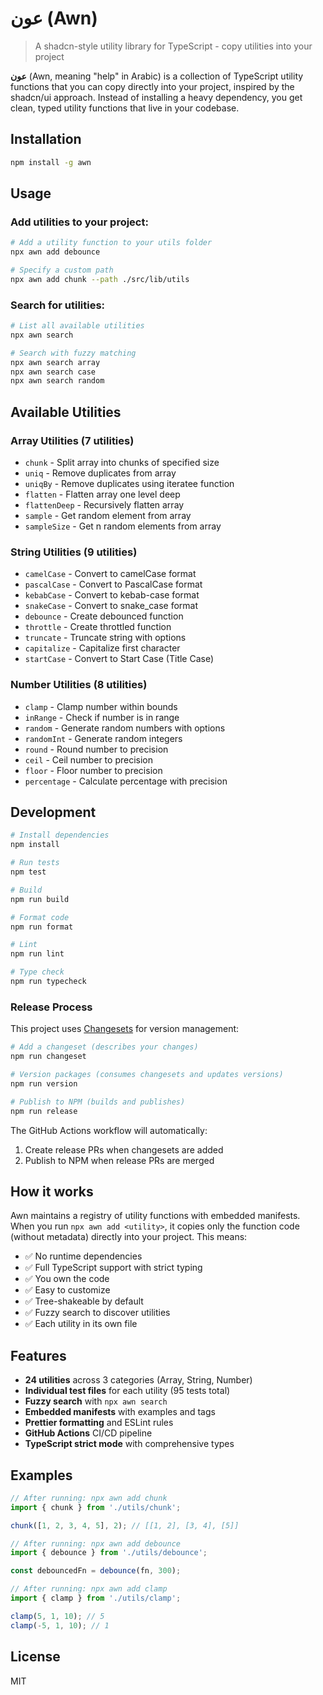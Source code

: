# عون (Awn)

> A shadcn-style utility library for TypeScript - copy utilities into your project

**عون** (Awn, meaning "help" in Arabic) is a collection of TypeScript utility functions that you can copy directly into your project, inspired by the shadcn/ui approach. Instead of installing a heavy dependency, you get clean, typed utility functions that live in your codebase.

## Installation

```bash
npm install -g awn
```

## Usage

### Add utilities to your project:

```bash
# Add a utility function to your utils folder
npx awn add debounce

# Specify a custom path
npx awn add chunk --path ./src/lib/utils
```

### Search for utilities:

```bash
# List all available utilities
npx awn search

# Search with fuzzy matching
npx awn search array
npx awn search case
npx awn search random
```

## Available Utilities

### Array Utilities (7 utilities)
- `chunk` - Split array into chunks of specified size
- `uniq` - Remove duplicates from array
- `uniqBy` - Remove duplicates using iteratee function
- `flatten` - Flatten array one level deep
- `flattenDeep` - Recursively flatten array
- `sample` - Get random element from array
- `sampleSize` - Get n random elements from array

### String Utilities (9 utilities)
- `camelCase` - Convert to camelCase format
- `pascalCase` - Convert to PascalCase format  
- `kebabCase` - Convert to kebab-case format
- `snakeCase` - Convert to snake_case format
- `debounce` - Create debounced function
- `throttle` - Create throttled function
- `truncate` - Truncate string with options
- `capitalize` - Capitalize first character
- `startCase` - Convert to Start Case (Title Case)

### Number Utilities (8 utilities)
- `clamp` - Clamp number within bounds
- `inRange` - Check if number is in range
- `random` - Generate random numbers with options
- `randomInt` - Generate random integers
- `round` - Round number to precision
- `ceil` - Ceil number to precision
- `floor` - Floor number to precision
- `percentage` - Calculate percentage with precision

## Development

```bash
# Install dependencies
npm install

# Run tests
npm test

# Build
npm run build

# Format code
npm run format

# Lint
npm run lint

# Type check
npm run typecheck
```

### Release Process

This project uses [Changesets](https://github.com/changesets/changesets) for version management:

```bash
# Add a changeset (describes your changes)
npm run changeset

# Version packages (consumes changesets and updates versions)
npm run version

# Publish to NPM (builds and publishes)
npm run release
```

The GitHub Actions workflow will automatically:
1. Create release PRs when changesets are added
2. Publish to NPM when release PRs are merged

## How it works

Awn maintains a registry of utility functions with embedded manifests. When you run `npx awn add <utility>`, it copies only the function code (without metadata) directly into your project. This means:

- ✅ No runtime dependencies
- ✅ Full TypeScript support with strict typing
- ✅ You own the code
- ✅ Easy to customize
- ✅ Tree-shakeable by default
- ✅ Fuzzy search to discover utilities
- ✅ Each utility in its own file

## Features

- **24 utilities** across 3 categories (Array, String, Number)
- **Individual test files** for each utility (95 tests total)
- **Fuzzy search** with `npx awn search`
- **Embedded manifests** with examples and tags
- **Prettier formatting** and ESLint rules
- **GitHub Actions** CI/CD pipeline
- **TypeScript strict mode** with comprehensive types

## Examples

```typescript
// After running: npx awn add chunk
import { chunk } from './utils/chunk';

chunk([1, 2, 3, 4, 5], 2); // [[1, 2], [3, 4], [5]]
```

```typescript
// After running: npx awn add debounce  
import { debounce } from './utils/debounce';

const debouncedFn = debounce(fn, 300);
```

```typescript
// After running: npx awn add clamp
import { clamp } from './utils/clamp';

clamp(5, 1, 10); // 5
clamp(-5, 1, 10); // 1
```

## License

MIT